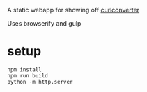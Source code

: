 A static webapp for showing off [curlconverter](https://github.com/NickCarneiro/curlconverter)

Uses browserify and gulp

# setup

    npm install
    npm run build
    python -m http.server
